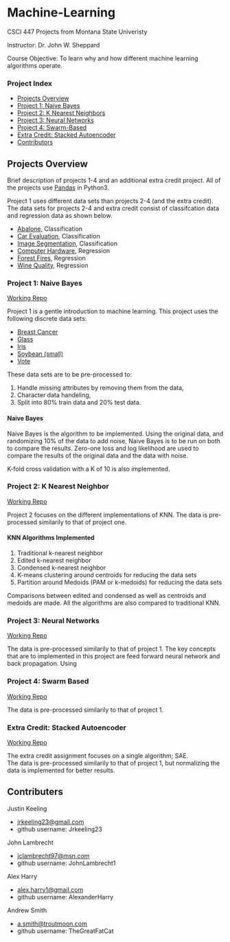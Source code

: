 # Machine-Learning
CSCI 447 Projects from Montana State Univeristy

Instructor: Dr. John W. Sheppard

Course Objective: To learn why and how different machine learning algorithms operate.

### Project Index
* [Projects Overview](#projects-overview)
* [Project 1: Naive Bayes](#project-1-naive-bayes)
* [Project 2: K Nearest Neighbors](#project-2-k-nearest-neighbor)
* [Project 3: Neural Networks](#project-3-neural-networks)
* [Project 4: Swarm-Based](#project-4-swarm---based)
* [Extra Credit: Stacked Autoencoder](#extra-credit-stacked-autoencoder)
* [Contributors](#contributors)

## Projects Overview
Brief description of projects 1-4 and an additional extra credit project.
All of the projects use [Pandas](https://pandas.pydata.org/pandas-docs/stable/) in Python3.

Project 1 uses different data sets than projects 2-4 (and the extra credit). The data sets for projects 2-4 and extra credit consist of classifcation data and regression data as shown below.
* [Abalone](https://archive.ics.uci.edu/ml/datasets/Abalone), Classification
* [Car Evaluation](https://archive.ics.uci.edu/ml/datasets/Car+Evaluation), Classification
* [Image Segmentation](https://archive.ics.uci.edu/ml/datasets/Image+Segmentation), Classification
* [Computer Hardware](https://archive.ics.uci.edu/ml/datasets/Computer+Hardware), Regression
* [Forest Fires](https://archive.ics.uci.edu/ml/datasets/Forest+Fires), Regression
* [Wine Quality](https://archive.ics.uci.edu/ml/datasets/Wine+Quality), Regression

### Project 1: Naive Bayes
[Working Repo](https://github.com/AlexanderHarry/CSCI_447_Machine_Learning.git)


Project 1 is a gentle introduction to machine learning. This project uses the following discrete data sets:
* [Breast Cancer](https://archive.ics.uci.edu/ml/datasets/Breast+Cancer+Wisconsin+/%28Original/%29)
* [Glass](https://archive.ics.uci.edu/ml/datasets/Glass+Identification)
* [Iris](https://archive.ics.uci.edu/ml/datasets/Iris)
* [Soybean (small)](https://archive.ics.uci.edu/ml/datasets/Soybean+/%28Small/%29)
* [Vote](https://archive.ics.uci.edu/ml/datasets/Congressional+Voting+Records)

These data sets are to be pre-processed to: 
1. Handle missing attributes by removing them from the data,
2. Character data handeling,
3. Split into 80% train data and 20% test data.



#### Naive Bayes
Naive Bayes is the algorithm to be implemented. Using the original data, and randomizing 10% of the data to add noise, Naive Bayes is to be run on both to compare the results. Zero-one loss and log likelihood are used to compare the results of the original data and the data with noise.

K-fold cross validation with a K of 10 is also implemented. 


### Project 2: K Nearest Neighbor
[Working Repo](https://github.com/Jrkeeling23/CSCI-447-Machine-Learning-P2.git)


Project 2 focuses on the different implementations of KNN. 
The data is pre-processed similarily to that of project one. 

#### KNN Algorithms Implemented
1. Traditional k-nearest neighbor
2. Edited k-nearest neighbor
3. Condensed k-nearest neighbor
4. K-means clustering around centroids for reducing the data sets
5. Partition around Medoids (PAM or k-medoids) for reducing the data sets

Comparisons between edited and condensed as well as centroids and medoids are made. All the algorithms are also compared to traditional KNN.


### Project 3: Neural Networks
[Working Repo](https://github.com/Jrkeeling23/CSCI-447-Machine-Learning-P3.git)


The data is pre-processed similarily to that of project 1. 
The key concepts that are to implemented in this project are feed forward neural network and back propagation.
Using 



### Project 4: Swarm Based 
[Working Repo](https://github.com/Jrkeeling23/CSCI-447-Machine-Learning-P4.git)


The data is pre-processed similarily to that of project 1.



### Extra Credit: Stacked Autoencoder
[Working Repo](https://github.com/Jrkeeling23/CSCI-447-Machine-Learning-Extra.git)


The extra credit assignment focuses on a single algorithm; SAE.  
The data is pre-processed similarily to that of project 1, but normalizing the data is implemented for better results.


## Contributers
Justin Keeling
* jrkeeling23@gmail.com
* github username: Jrkeeling23

John Lambrecht
* jclambrecht97@msn.com
* github username: JohnLambrecht1

Alex Harry
* alex.harry1@gmail.com
* github username: AlexanderHarry

Andrew Smith
* a.smith@troutmoon.com
* github username: TheGreatFatCat
